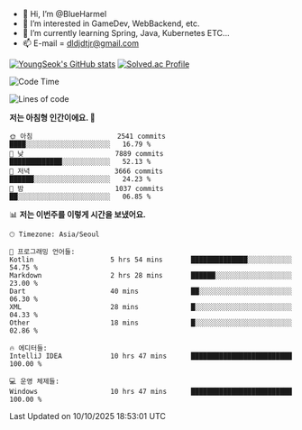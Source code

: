 - 👋 Hi, I’m @BlueHarmel
- 👀 I’m interested in GameDev, WebBackend, etc.
- 🌱 I’m currently learning Spring, Java, Kubernetes ETC...
- 📫 E-mail = dldjdtjr@gmail.com

[![YoungSeok's GitHub stats](https://github-readme-stats.vercel.app/api?username=BlueHarmel&show_icons=true&theme=transparent)](https://github.com/anuraghazra/github-readme-stats)
[![Solved.ac Profile](http://mazassumnida.wtf/api/v2/generate_badge?boj=dldjdtjr)](https://solved.ac/dldjdtjr/)

<!--START_SECTION:waka-->
![Code Time](http://img.shields.io/badge/Code%20Time-1%2C152%20hrs%2030%20mins-blue)

![Lines of code](https://img.shields.io/badge/%EC%A0%80%EB%8A%94%20%EC%97%AC%ED%83%9C%EA%B9%8C%EC%A7%80%20-47.5%20million%20%EC%A4%84%EC%9D%98%20%EC%BD%94%EB%93%9C%EB%A5%BC%20%EC%9E%91%EC%84%B1%ED%96%88%EC%96%B4%EC%9A%94.-blue)

**저는 아침형 인간이에요. 🐤** 

```text
🌞 아침                     2541 commits        ████░░░░░░░░░░░░░░░░░░░░░   16.79 % 
🌆 낮　                     7889 commits        █████████████░░░░░░░░░░░░   52.13 % 
🌃 저녁                     3666 commits        ██████░░░░░░░░░░░░░░░░░░░   24.23 % 
🌙 밤　                     1037 commits        ██░░░░░░░░░░░░░░░░░░░░░░░   06.85 % 
```


📊 **저는 이번주를 이렇게 시간을 보냈어요.** 

```text
🕑︎ Timezone: Asia/Seoul

💬 프로그래밍 언어들: 
Kotlin                   5 hrs 54 mins       ██████████████░░░░░░░░░░░   54.75 % 
Markdown                 2 hrs 28 mins       ██████░░░░░░░░░░░░░░░░░░░   23.00 % 
Dart                     40 mins             ██░░░░░░░░░░░░░░░░░░░░░░░   06.30 % 
XML                      28 mins             █░░░░░░░░░░░░░░░░░░░░░░░░   04.33 % 
Other                    18 mins             █░░░░░░░░░░░░░░░░░░░░░░░░   02.86 % 

🔥 에디터들: 
IntelliJ IDEA            10 hrs 47 mins      █████████████████████████   100.00 % 

💻 운영 체제들: 
Windows                  10 hrs 47 mins      █████████████████████████   100.00 % 
```


 Last Updated on 10/10/2025 18:53:01 UTC
<!--END_SECTION:waka-->
<!---
BlueHarmel/BlueHarmel is a ✨ special ✨ repository because its `README.md` (this file) appears on your GitHub profile.
You can click the Preview link to take a look at your changes.
--->

